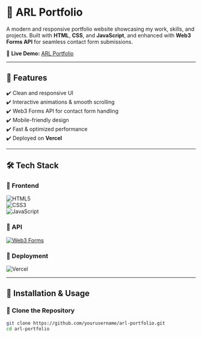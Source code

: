 # 🚀 ARL Portfolio  

A modern and responsive portfolio website showcasing my work, skills, and projects. Built with **HTML**, **CSS**, and **JavaScript**, and enhanced with **Web3 Forms API** for seamless contact form submissions.  

🔗 **Live Demo:** [ARL Portfolio](https://arl-portfolio.vercel.app/)  

---

## 🎨 Features  

✔️ Clean and responsive UI  
✔️ Interactive animations & smooth scrolling  
✔️ Web3 Forms API for contact form handling  
✔️ Mobile-friendly design  
✔️ Fast & optimized performance  
✔️ Deployed on **Vercel**  

---

## 🛠️ Tech Stack  

### 🔹 Frontend  
![HTML5](https://img.shields.io/badge/HTML5-%23E34F26.svg?style=for-the-badge&logo=html5&logoColor=white)  
![CSS3](https://img.shields.io/badge/CSS3-%231572B6.svg?style=for-the-badge&logo=css3&logoColor=white)  
![JavaScript](https://img.shields.io/badge/JavaScript-%23F7DF1E.svg?style=for-the-badge&logo=javascript&logoColor=black)  

### 🔹 API  
[![Web3 Forms](https://img.shields.io/badge/Web3Forms-%23000000.svg?style=for-the-badge&logo=web3&logoColor=white)](https://web3forms.com/)  

### 🔹 Deployment  
![Vercel](https://img.shields.io/badge/Vercel-%23000000.svg?style=for-the-badge&logo=vercel&logoColor=white)  

---

## 🔧 Installation & Usage  

### 🚀 Clone the Repository  
```bash
git clone https://github.com/yourusername/arl-portfolio.git
cd arl-portfolio
